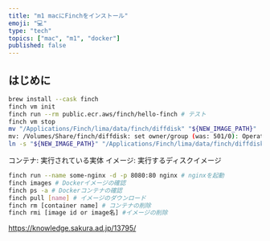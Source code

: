 ```yaml
---
title: "m1 macにFinchをインストール"
emoji: "💻"
type: "tech"
topics: ["mac", "m1", "docker"]
published: false
---
```


## はじめに

```bash
brew install --cask finch
finch vm init
finch run --rm public.ecr.aws/finch/hello-finch # テスト
finch vm stop
mv "/Applications/Finch/lima/data/finch/diffdisk" "${NEW_IMAGE_PATH}"
mv: /Volumes/Share/finch/diffdisk: set owner/group (was: 501/0): Operation not permitted
ln -s "${NEW_IMAGE_PATH}" "/Applications/Finch/lima/data/finch/diffdisk"
```

コンテナ: 実行されている実体
イメージ: 実行するディスクイメージ

```bash
finch run --name some-nginx -d -p 8080:80 nginx # nginxを起動
finch images # Dockerイメージの確認
finch ps -a # Dockerコンテナの確認
finch pull [name] # イメージのダウンロード
finch rm [container name] # コンテナの削除
finch rmi [image id or image名] #イメージの削除
```

https://knowledge.sakura.ad.jp/13795/
